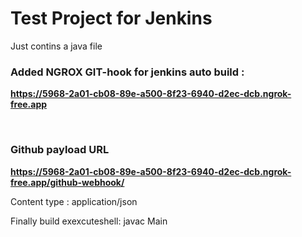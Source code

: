 # Test Project for Jenkins

Just contins a java file

### Added NGROX GIT-hook for jenkins auto build :<br>
**https://5968-2a01-cb08-89e-a500-8f23-6940-d2ec-dcb.ngrok-free.app**

<br>

### Github payload URL  
**https://5968-2a01-cb08-89e-a500-8f23-6940-d2ec-dcb.ngrok-free.app/github-webhook/**

Content type  : application/json

Finally build exexcuteshell: 
javac Main